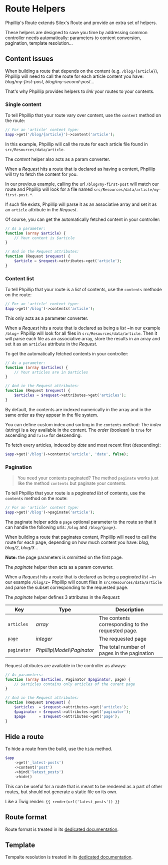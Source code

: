 # Route Helpers

Phpillip's Route extends Silex's Route and provide an extra set of helpers.

These helpers are designed to save you time by addressing common controller needs automatically: parameters to content conversion, pagination, template resolution...

## Content issues

When building a route that depends on the content (e.g. `/blog/{article}`), Phpillip will need to call the route for each article content you have: _blog/my-first-post_, _blog/my-second-post_...

That's why Phpillip provides helpers to _link_ your routes to your contents.

### Single content

To tell Phpillip that your route vary over content, use the `content` method on the route:

``` php
// For an 'article' content type:
$app->get('/blog/{article}')->content('article');
```

In this example, Phpillip will call the route for each article file found in `src/Resources/data/article`.

The _content_ helper also acts as a param converter.

When a _Request_ hits a route that is declared as having a content, Phpillip will try to fetch the content for you.

In our previous example, calling the url `/blog/my-first-post` will match our route and Phpillip will look for a file named `src/Resources/data/article/my-first-post.*`.

If such file exists, Phpillip will parse it as an associative array and set it as an `article` attribute in the _Request_.

Of course, you can get the automatically fetched content in your controller:

``` php
// As a parameter:
function (array $article) {
    // Your content is $article
}

// And in the Request attributes:
function (Request $request) {
    $article = $request->attributes->get('article');
}
```

### Content list

To tell Phpillip that your route is a _list_ of contents, use the `contents` methode on the route:

``` php
// For an 'article' content type:
$app->get('/blog')->contents('article');
```

This only acts as a parameter converter.

When a _Request_ hits a route that is declared as being a _list_ −in our example `/blog`− Phpillip will look for all files in `src/Resources/data/article`. Then it will parse each file as an associative array, store the results in an array and set it as an `articles` attribute in the _Request_.

To get the automatically fetched contents in your controller:

``` php
// As a parameter:
function (array $articles) {
    // Your articles are in $articles
}

// And in the Request attributes:
function (Request $request) {
    $articles = $request->attributes->get('articles');
}
```

By default, the contents are indexed numerically in the array and in the same order as they appear in the file system.

You can define custom index and sorting in the `contents` method:
The _index_ (string) is a key available in the content.
The _order_ (boolean) is `true` for ascending and `false` for descending.

To fetch every articles, indexed by _date_ and most recent first (descending):

``` php
$app->get('/blog')->contents('article', 'date', false);
```

### Pagination

> You need your contents paginated? The method `paginate` works just like the method `contents` but paginate your contents.

To tell Phpillip that your route is a _paginated list_ of contents, use the `contents` method on the route:

``` php
// For an 'article' content type:
$app->get('/blog')->paginate('article');
```

The paginate helper adds a `page` optional parameter to the route so that it can handle the following urls: `/blog` and `/blog/{page}`.

When building a route that paginates content, Phpillip will need to call the route for each page, depending on how much content you have: _blog_, _blog/2_, _blog/3_...

__Note:__ the page parameters is ommitted on the first page.

The _paginate_ helper then acts as a param converter.

When a _Request_ hits a route that is declared as being a _paginated list_ −in our example `/blog/2`− Phpillip will count files in `src/Resources/data/article` and parse the subset corresponding to the requested page.

The _paginate_ helper defines 3 attributes in the _Request_:

Key         | Type                       | Description
----------- | -------------------------- | -----------
`articles`  | _array_                    | The contents corresponding to the requested page.
`page`      | _integer_                  | The requested page
`paginator` | _Phpillip\Model\Paginator_ | The total number of pages in the pagination

Request attributes are available in the controller as always:

``` php
// As parameters:
function (array $articles, Paginator $paginator, page) {
    // $articles contains only articles of the curent page
}

// And in the Request attributes:
function (Request $request) {
    $articles  = $request->attributes->get('articles');
    $paginator = $request->attributes->get('paginator');
    $page      = $request->attributes->get('page');
}
```

## Hide a route

To hide a route from the build, use the `hide` method.

```php
$app
    ->get('_latest-posts')
    ->content('post')
    ->bind('latest_posts')
    ->hide()
```

This can be useful for a route that is meant to be rendered as a part of other routes, but should not generate a static file on its own.

Like a Twig render: `{{ render(url('latest_posts')) }}`

## Route format

Route format is treated in its [dedicated documentation](../controller/format.md).

## Template

Tempalte resolution is treated in its [dedicated documentation](../controller/template.md).
